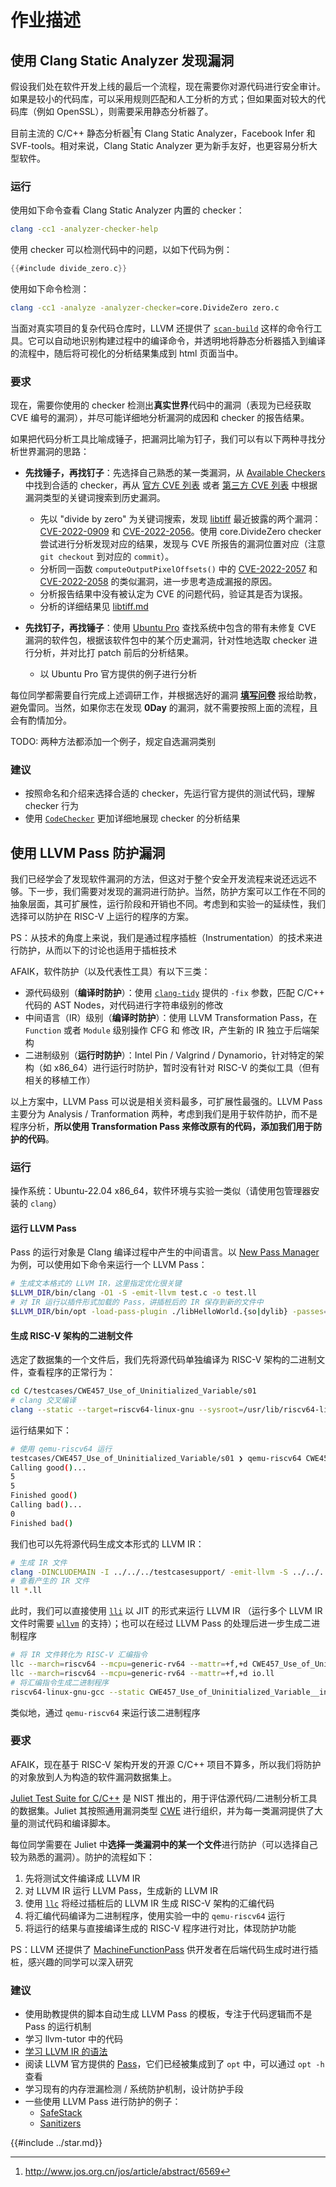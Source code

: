 # 作业描述

## 使用 Clang Static Analyzer 发现漏洞

假设我们处在软件开发上线的最后一个流程，现在需要你对源代码进行安全审计。如果是较小的代码库，可以采用规则匹配和人工分析的方式；但如果面对较大的代码库（例如 OpenSSL），则需要采用静态分析器了。

目前主流的 C/C++ 静态分析器[^1]有 Clang Static Analyzer，Facebook Infer 和 SVF-tools。相对来说，Clang Static Analyzer 更为新手友好，也更容易分析大型软件。

### 运行

使用如下命令查看 Clang Static Analyzer 内置的 checker：

```bash
clang -cc1 -analyzer-checker-help
```

使用 checker 可以检测代码中的问题，以如下代码为例：

```c
{{#include divide_zero.c}}
```

使用如下命令检测：

```bash
clang -cc1 -analyze -analyzer-checker=core.DivideZero zero.c
```

当面对真实项目的复杂代码仓库时，LLVM 还提供了 [`scan-build`](https://clang-analyzer.llvm.org/scan-build.html) 这样的命令行工具。它可以自动地识别构建过程中的编译命令，并透明地将静态分析器插入到编译的流程中，随后将可视化的分析结果集成到 html 页面当中。

### 要求

现在，需要你使用的 checker 检测出**真实世界**代码中的漏洞（表现为已经获取 CVE 编号的漏洞），并尽可能详细地分析漏洞的成因和 checker 的报告结果。

如果把代码分析工具比喻成锤子，把漏洞比喻为钉子，我们可以有以下两种寻找分析世界漏洞的思路：

- **先找锤子，再找钉子**：先选择自己熟悉的某一类漏洞，从 [Available Checkers](https://clang-analyzer.llvm.org/available_checks.html) 中找到合适的 checker，再从 [官方 CVE 列表](https://www.cve.org) 或者 [第三方 CVE 列表](https://ubuntu.com/security/cves) 中根据漏洞类型的关键词搜索到历史漏洞。
  - 先以 "divide by zero" 为关键词搜索，发现 [libtiff](https://gitlab.com/libtiff/libtiff) 最近披露的两个漏洞：[CVE-2022-0909](https://cve.mitre.org/cgi-bin/cvename.cgi?name=CVE-2022-0909) 和 [CVE-2022-2056](https://cve.mitre.org/cgi-bin/cvename.cgi?name=CVE-2022-2056)。使用 core.DivideZero checker 尝试进行分析发现对应的结果，发现与 CVE 所报告的漏洞位置对应（注意 `git checkout` 到对应的 `commit`）。
  - 分析同一函数 `computeOutputPixelOffsets()` 中的 [CVE-2022-2057](https://cve.mitre.org/cgi-bin/cvename.cgi?name=CVE-2022-2057) 和 [CVE-2022-2058](https://cve.mitre.org/cgi-bin/cvename.cgi?name=CVE-2022-2058) 的类似漏洞，进一步思考造成漏报的原因。
  - 分析报告结果中没有被认定为 CVE 的问题代码，验证其是否为误报。
  - 分析的详细结果见 [libtiff.md](https://github.com/cascades-sjtu/nis7021-labs/blob/main/src/lab2/libtiff.md)

- **先找钉子，再找锤子**：使用 [Ubuntu Pro](https://ubuntu.com/pro) 查找系统中包含的带有未修复 CVE 漏洞的软件包，根据该软件包中的某个历史漏洞，针对性地选取 checker 进行分析，并对比打 patch 前后的分析结果。
  - 以 Ubuntu Pro 官方提供的例子进行分析

每位同学都需要自行完成上述调研工作，并根据选好的漏洞 [**填写问卷**](https://wj.sjtu.edu.cn/q/msx7677i) 报给助教，避免雷同。当然，如果你志在发现 **0Day** 的漏洞，就不需要按照上面的流程，且会有酌情加分。

TODO: 两种方法都添加一个例子，规定自选漏洞类别

### 建议

- 按照命名和介绍来选择合适的 checker，先运行官方提供的测试代码，理解 checker 行为
- 使用 [`CodeChecker`](https://clang-analyzer.llvm.org/codechecker.html) 更加详细地展现 checker 的分析结果

## 使用 LLVM Pass 防护漏洞

我们已经学会了发现软件漏洞的方法，但这对于整个安全开发流程来说还远远不够。下一步，我们需要对发现的漏洞进行防护。当然，防护方案可以工作在不同的抽象层面，其可扩展性，运行阶段和开销也不同。考虑到和实验一的延续性，我们选择可以防护在 RISC-V 上运行的程序的方案。

PS：从技术的角度上来说，我们是通过程序插桩（Instrumentation）的技术来进行防护，从而以下的讨论也适用于插桩技术

AFAIK，软件防护（以及代表性工具）有以下三类：

- 源代码级别（**编译时防护**）：使用 [`clang-tidy`](https://clang.llvm.org/extra/clang-tidy/#clang-tidy) 提供的 `-fix` 参数，匹配 C/C++ 代码的 AST Nodes，对代码进行字符串级别的修改
- 中间语言（IR）级别（**编译时防护**）：使用 LLVM Transformation Pass，在 `Function` 或者 `Module` 级别操作 CFG 和 修改 IR，产生新的 IR 独立于后端架构
- 二进制级别（**运行时防护**）：Intel Pin / Valgrind / Dynamorio，针对特定的架构（如 x86_64）进行运行时防护，暂时没有针对 RISC-V 的类似工具（但有相关的移植工作）

以上方案中，LLVM Pass 可以说是相关资料最多，可扩展性最强的。LLVM Pass 主要分为 Analysis / Tranformation 两种，考虑到我们是用于软件防护，而不是程序分析，**所以使用 Transformation Pass 来修改原有的代码，添加我们用于防护的代码**。

### 运行

操作系统：Ubuntu-22.04 x86_64，软件环境与实验一类似（请使用包管理器安装的 `clang`）

#### 运行 LLVM Pass

Pass 的运行对象是 Clang 编译过程中产生的中间语言。以 [New Pass Manager](https://llvm.org/docs/NewPassManager.html) 为例，可以使用如下命令来运行一个 LLVM Pass：

```bash
# 生成文本格式的 LLVM IR，这里指定优化很关键
$LLVM_DIR/bin/clang -O1 -S -emit-llvm test.c -o test.ll
# 对 IR 运行以插件形式加载的 Pass，讲插桩后的 IR 保存到新的文件中
$LLVM_DIR/bin/opt -load-pass-plugin ./libHelloWorld.{so|dylib} -passes=hello-world test.ll -S -o test_instrumented.ll
```

#### 生成 RISC-V 架构的二进制文件

选定了数据集的一个文件后，我们先将源代码单独编译为 RISC-V 架构的二进制文件，查看程序的正常行为：

```bash
cd C/testcases/CWE457_Use_of_Uninitialized_Variable/s01
# clang 交叉编译
clang --static --target=riscv64-linux-gnu --sysroot=/usr/lib/riscv64-linux-gnu -DINCLUDEMAIN -I ../../../testcasesupport/ ../../../testcasesupport/io.c CWE457_Use_of_Uninitialized_Variable__int_01.c -o CWE457_Use_of_Uninitialized_Variable__int_01
```

运行结果如下：

```bash
# 使用 qemu-riscv64 运行
testcases/CWE457_Use_of_Uninitialized_Variable/s01 ❯ qemu-riscv64 CWE457_Use_of_Uninitialized_Variable__int_01
Calling good()...
5
5
Finished good()
Calling bad()...
0
Finished bad()
```

我们也可以先将源代码生成文本形式的 LLVM IR：

```bash
# 生成 IR 文件
clang -DINCLUDEMAIN -I ../../../testcasesupport/ -emit-llvm -S ../../../testcasesupport/io.c  CWE457_Use_of_Uninitialized_Variable__int_01.c
# 查看产生的 IR 文件
ll *.ll
```

此时，我们可以直接使用 [`lli`](https://www.llvm.org/docs/CommandGuide/lli.html) 以 JIT 的形式来运行 LLVM IR （运行多个 LLVM IR 文件时需要 [`wllvm`](https://github.com/travitch/whole-program-llvm) 的支持）；也可以在经过 LLVM Pass 的处理后进一步生成二进制程序

```bash
# 将 IR 文件转化为 RISC-V 汇编指令
llc --march=riscv64 --mcpu=generic-rv64 --mattr=+f,+d CWE457_Use_of_Uninitialized_Variable__int_01.ll
llc --march=riscv64 --mcpu=generic-rv64 --mattr=+f,+d io.ll
# 将汇编指令生成二进制程序
riscv64-linux-gnu-gcc --static CWE457_Use_of_Uninitialized_Variable__int_01.s io.s
```

类似地，通过 `qemu-riscv64` 来运行该二进制程序

### 要求

AFAIK，现在基于 RISC-V 架构开发的开源 C/C++ 项目不算多，所以我们将防护的对象放到人为构造的软件漏洞数据集上。

[Juliet Test Suite for C/C++](https://samate.nist.gov/SARD/test-suites/112)  是 NIST 推出的，用于评估源代码/二进制分析工具的数据集。Juliet 其按照通用漏洞类型 [CWE](https://cwe.mitre.org) 进行组织，并为每一类漏洞提供了大量的测试代码和编译脚本。

每位同学需要在 Juliet 中**选择一类漏洞中的某一个文件**进行防护（可以选择自己较为熟悉的漏洞）。防护的流程如下：

1. 先将测试文件编译成 LLVM IR
2. 对 LLVM IR 运行 LLVM Pass，生成新的 LLVM IR
3. 使用 [`llc`](https://www.llvm.org/docs/CommandGuide/llc.html) 将经过插桩后的 LLVM IR 生成 RISC-V 架构的汇编代码
4. 将汇编代码编译为二进制程序，使用实验一中的 `qemu-riscv64` 运行
5. 将运行的结果与直接编译生成的 RISC-V 程序进行对比，体现防护功能

PS：LLVM 还提供了 [MachineFunctionPass](https://llvm.org/doxygen/classllvm_1_1MachineFunctionPass.html) 供开发者在后端代码生成时进行插桩，感兴趣的同学可以深入研究

### 建议

- 使用助教提供的脚本自动生成 LLVM Pass 的模板，专注于代码逻辑而不是 Pass 的运行机制
- 学习 llvm-tutor 中的代码
- [学习 LLVM IR 的语法](https://github.com/Evian-Zhang/llvm-ir-tutorial)
- 阅读 LLVM 官方提供的 [Pass](https://github.com/llvm/llvm-project/tree/main/llvm/lib/Transforms)，它们已经被集成到了 `opt` 中，可以通过 `opt -h` 查看
- 学习现有的内存泄漏检测 / 系统防护机制，设计防护手段
- 一些使用 LLVM Pass 进行防护的例子：
  - [SafeStack](https://clang.llvm.org/docs/SafeStack.html#known-compatibility-limitations)
  - [Sanitizers](https://github.com/google/sanitizers)

{{#include ../star.md}}

[^1]: http://www.jos.org.cn/jos/article/abstract/6569
